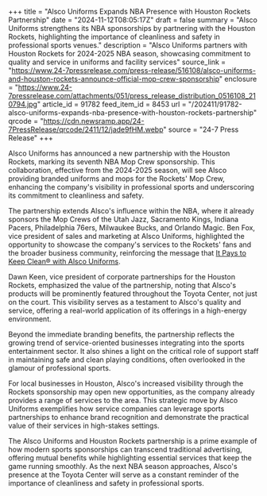 +++
title = "Alsco Uniforms Expands NBA Presence with Houston Rockets Partnership"
date = "2024-11-12T08:05:17Z"
draft = false
summary = "Alsco Uniforms strengthens its NBA sponsorships by partnering with the Houston Rockets, highlighting the importance of cleanliness and safety in professional sports venues."
description = "Alsco Uniforms partners with Houston Rockets for 2024-2025 NBA season, showcasing commitment to quality and service in uniforms and facility services"
source_link = "https://www.24-7pressrelease.com/press-release/516108/alsco-uniforms-and-houston-rockets-announce-official-mop-crew-sponsorship"
enclosure = "https://www.24-7pressrelease.com/attachments/051/press_release_distribution_0516108_210794.jpg"
article_id = 91782
feed_item_id = 8453
url = "/202411/91782-alsco-uniforms-expands-nba-presence-with-houston-rockets-partnership"
qrcode = "https://cdn.newsramp.app/24-7PressRelease/qrcode/2411/12/jade9fHM.webp"
source = "24-7 Press Release"
+++

<p>Alsco Uniforms has announced a new partnership with the Houston Rockets, marking its seventh NBA Mop Crew sponsorship. This collaboration, effective from the 2024-2025 season, will see Alsco providing branded uniforms and mops for the Rockets' Mop Crew, enhancing the company's visibility in professional sports and underscoring its commitment to cleanliness and safety.</p><p>The partnership extends Alsco's influence within the NBA, where it already sponsors the Mop Crews of the Utah Jazz, Sacramento Kings, Indiana Pacers, Philadelphia 76ers, Milwaukee Bucks, and Orlando Magic. Ben Fox, vice president of sales and marketing at Alsco Uniforms, highlighted the opportunity to showcase the company's services to the Rockets' fans and the broader business community, reinforcing the message that <a href='https://www.alsco.com' rel='nofollow' target='_blank'>It Pays to Keep Clean® with Alsco Uniforms</a>.</p><p>Dawn Keen, vice president of corporate partnerships for the Houston Rockets, emphasized the value of the partnership, noting that Alsco's products will be prominently featured throughout the Toyota Center, not just on the court. This visibility serves as a testament to Alsco's quality and service, offering a real-world application of its offerings in a high-energy environment.</p><p>Beyond the immediate branding benefits, the partnership reflects the growing trend of service-oriented businesses integrating into the sports entertainment sector. It also shines a light on the critical role of support staff in maintaining safe and clean playing conditions, often overlooked in the glamour of professional sports.</p><p>For local businesses in Houston, Alsco's increased visibility through the Rockets sponsorship may open new opportunities, as the company already provides a range of services to the area. This strategic move by Alsco Uniforms exemplifies how service companies can leverage sports partnerships to enhance brand recognition and demonstrate the practical value of their services in high-stakes settings.</p><p>The Alsco Uniforms and Houston Rockets partnership is a prime example of how modern sports sponsorships can transcend traditional advertising, offering mutual benefits while highlighting essential services that keep the game running smoothly. As the next NBA season approaches, Alsco's presence at the Toyota Center will serve as a constant reminder of the importance of cleanliness and safety in professional sports.</p>